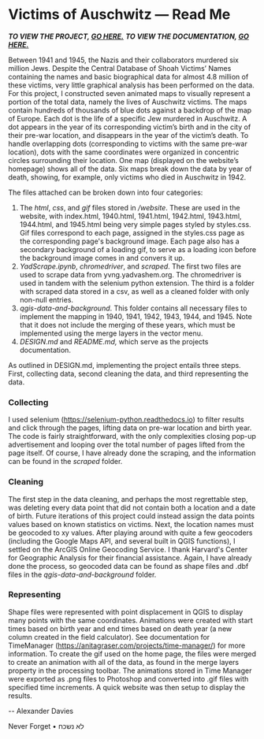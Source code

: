 # Victims of Auschwitz — Read Me

***TO VIEW THE PROJECT, [GO HERE.](https://xanderdavies.github.io/victims-of-auschwitz/website/)***
***TO VIEW THE DOCUMENTATION, [GO HERE.](https://github.com/xanderdavies/victims-of-auschwitz)***

Between 1941 and 1945, the Nazis and their collaborators murdered six million Jews. Despite the Central Database of Shoah Victims’ Names containing the names and basic biographical data for almost 4.8 million of these victims, very little graphical analysis has been performed on the data. For this project, I constructed seven animated maps to visually represent a portion of the total data, namely the lives of Auschwitz victims. The maps contain hundreds of thousands of blue dots against a backdrop of the map of Europe. Each dot is the life of a specific Jew murdered in Auschwitz. A dot appears in the year of its corresponding victim’s birth and in the city of their pre-war location, and disappears in the year of the victim’s death. To handle overlapping dots (corresponding to victims with the same pre-war location), dots with the same coordinates were organized in concentric circles surrounding their location. One map (displayed on the website’s homepage) shows all of the data. Six maps break down the data by year of death, showing, for example, only victims who died in Auschwitz in 1942. 

The files attached can be broken down into four categories:
1. The *html*, *css*, and *gif* files stored in */website*. These are used in the website, with index.html, 1940.html, 1941.html, 1942.html, 1943.html, 1944.html, and 1945.html being very simple pages styled by styles.css. Gif files correspond to each page, assigned in the styles.css page as the corresponding page's background image. Each page also has a secondary background of a loading gif, to serve as a loading icon before the background image comes in and convers it up.
2. *YadScrape.ipynb*, *chromedriver*, and *scraped*. The first two files are used to scrape data from yvng.yadvashem.org. The chromedriver is used in tandem with the selenium python extension. The third is a folder with scraped data stored in a csv, as well as a cleaned folder with only non-null entries.
3. *qgis-data-and-background*. This folder contains all necessary files to implement the mapping in 1940, 1941, 1942, 1943, 1944, and 1945. Note that it does not include the merging of these years, which must be implemented using the merge layers in the vector menu.
4. *DESIGN.md* and *README.md,* which serve as the projects documentation.

As outlined in DESIGN.md, implementing the project entails three steps. First, collecting data, second cleaning the data, and third representing the data. 

### Collecting
I used selenium (https://selenium-python.readthedocs.io) to filter results and click through the pages, lifting data on pre-war location and birth year. The code is fairly straightforward, with the only complexities closing pop-up advertisement and looping over the total number of pages lifted from the page itself. Of course, I have already done the scraping, and the information can be found in the *scraped* folder.

### Cleaning
The first step in the data cleaning, and perhaps the most regrettable step, was deleting every data point that did not contain both a location and a date of birth. Future iterations of this project could instead assign the data points values based on known statistics on victims. Next, the location names must be geocoded to xy values. After playing around with quite a few geocoders (including the Google Maps API, and several built in QGIS functions), I settled on the ArcGIS Online Geocoding Service. I thank Harvard's Center for Geographic Analysis for their financial assistance. Again, I have already done the process, so geocoded data can be found as shape files and .dbf files in the *qgis-data-and-background* folder.

### Representing
Shape files were represented with point displacement in QGIS to display many points with the same coordinates. Animations were created with start times based on birth year and end times based on death year (a new column created in the field calculator). See documentation for TimeManager (https://anitagraser.com/projects/time-manager/) for more information. To create the gif used on the home page, the files were merged to create an animation with all of the data, as found in the merge layers property in the processing toolbar. The animations stored in Time Manager were exported as .png files to Photoshop and converted into .gif files with specified time increments. A quick website was then setup to display the results.

-- Alexander Davies

Never Forget • לא נשכח



